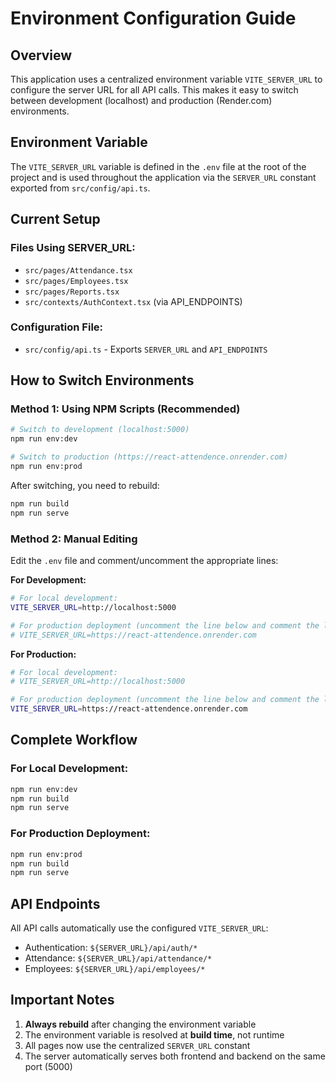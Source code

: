 # Environment Configuration Guide

## Overview

This application uses a centralized environment variable `VITE_SERVER_URL` to configure the server URL for all API calls. This makes it easy to switch between development (localhost) and production (Render.com) environments.

## Environment Variable

The `VITE_SERVER_URL` variable is defined in the `.env` file at the root of the project and is used throughout the application via the `SERVER_URL` constant exported from `src/config/api.ts`.

## Current Setup

### Files Using SERVER_URL:
- `src/pages/Attendance.tsx`
- `src/pages/Employees.tsx` 
- `src/pages/Reports.tsx`
- `src/contexts/AuthContext.tsx` (via API_ENDPOINTS)

### Configuration File:
- `src/config/api.ts` - Exports `SERVER_URL` and `API_ENDPOINTS`

## How to Switch Environments

### Method 1: Using NPM Scripts (Recommended)

```bash
# Switch to development (localhost:5000)
npm run env:dev

# Switch to production (https://react-attendence.onrender.com)
npm run env:prod
```

After switching, you need to rebuild:
```bash
npm run build
npm run serve
```

### Method 2: Manual Editing

Edit the `.env` file and comment/uncomment the appropriate lines:

**For Development:**
```bash
# For local development:
VITE_SERVER_URL=http://localhost:5000

# For production deployment (uncomment the line below and comment the line above):
# VITE_SERVER_URL=https://react-attendence.onrender.com
```

**For Production:**
```bash
# For local development:
# VITE_SERVER_URL=http://localhost:5000

# For production deployment (uncomment the line below and comment the line above):
VITE_SERVER_URL=https://react-attendence.onrender.com
```

## Complete Workflow

### For Local Development:
```bash
npm run env:dev
npm run build
npm run serve
```

### For Production Deployment:
```bash
npm run env:prod
npm run build
npm run serve
```

## API Endpoints

All API calls automatically use the configured `VITE_SERVER_URL`:

- Authentication: `${SERVER_URL}/api/auth/*`
- Attendance: `${SERVER_URL}/api/attendance/*` 
- Employees: `${SERVER_URL}/api/employees/*`

## Important Notes

1. **Always rebuild** after changing the environment variable
2. The environment variable is resolved at **build time**, not runtime
3. All pages now use the centralized `SERVER_URL` constant
4. The server automatically serves both frontend and backend on the same port (5000)
